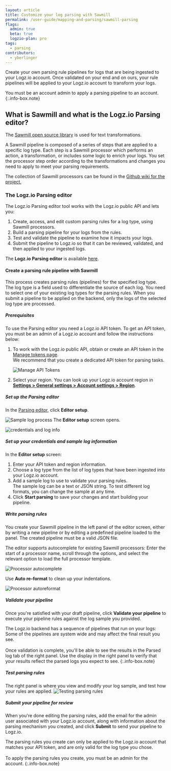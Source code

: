 ```yaml
---
layout: article
title: Customize your log parsing with Sawmill
permalink: /user-guide/mapping-and-parsing/sawmill-parsing
flags:
  admin: true
  beta: true
  logzio-plan: pro
tags:
  - parsing
contributors:
  - yberlinger
---
```


Create your own parsing rule pipelines for logs that are being ingested to your Logz.io account. Once validated on your end and on ours, your rule pipelines will be applied to your Logz.io account to transform your logs. 

<!-- info-box-start:info -->
You must be an account admin to apply a parsing pipeline to an account.
{:.info-box.note}
<!-- info-box-end -->


## What is Sawmill and what is the Logz.io Parsing editor?

The [Sawmill open source library](https://github.com/logzio/sawmill) is used for text transformations. 

A Sawmill pipeline is composed of a series of steps that are applied to a specific log type. Each step is a Sawmill processor which performs an action, a transformation, or includes some logic to enrich your logs. You set the processor step order according to the transformations and changes you need to apply to meet your parsing requirements.

The collection of Sawmill processors can be found in the [Github wiki for the project.](https://github.com/logzio/sawmill/wiki)  


### The Logz.io Parsing editor

The Logz.io Parsing editor tool works with the Logz.io public API and lets you: 

1. Create, access, and edit custom parsing rules for a log type, using Sawmill processors.
2. Build a parsing pipeline for your logs from the rules.
2. Test and validate the pipeline to examine how it impacts your logs.
3. Submit the pipeline to Logz.io so that it can be reviewed, validated, and then applied to your ingested logs.

The **Logz.io Parsing editor** is available [here](https://sawmill.logz.io/).

#### Create a parsing rule pipeline with Sawmill

This process creates parsing rules (pipelines) for the specified log type. The log type is a field used to differentiate the source of each log. You need to select one of your existing log types for the parsing rules. When you submit a pipeline to be applied on the backend, only the logs of the selected log type are processed.

<div class="tasklist">

##### Prerequisites

To use the Parsing editor you need a Logz.io API token. To get an API token, you must be an admin of a Logz.io account and follow the instructions below: 

1. To work with the Logz.io public API, obtain or create an API token in the [Manage tokens page](https://app.logz.io/#/dashboard/settings/manage-tokens/api). <br>We recommend that you create a dedicated API token for parsing tasks. 
   
    ![Manage API Tokens](https://dytvr9ot2sszz.cloudfront.net/logz-docs/parsing-and-mapping/manage-api-tokens3.png)

2. Select your region. You can look up your Logz.io account region in [**Settings > General settings > Account settings > Region**](https://app.logz.io/#/dashboard/settings/general).  


##### Set up the Parsing editor

In the [Parsing editor](https://sawmill-logz.herokuapp.com/), click **Editor setup**.  

![Sample log process](https://dytvr9ot2sszz.cloudfront.net/logz-docs/parsing-and-mapping/editor_setup.png)
The **Editor setup** screen opens.

![credentials and log info](https://dytvr9ot2sszz.cloudfront.net/logz-docs/parsing-and-mapping/parsing_cred2.png)

##### Set up your credentials and sample log information

In the **Editor setup** screen:

1. Enter your API token and region information. 
2. Choose a log type from the list of log types that have been ingested into your Logz.io account.
3. Add a sample log to use to validate your parsing rules. <br> The sample log can be a text or JSON string. To test different log formats, you can change the sample at any time.    
4. Click **Start parsing** to save your changes and start building your pipeline.

#####  Write parsing rules

You create your Sawmill pipeline in the left panel of the editor screen, either by writing a new pipeline or by editing a predefined pipeline loaded to the panel. The created pipeline must be a valid JSON file.

The editor supports autocomplete for existing Sawmill processors: Enter the start of a processor name, scroll through the options, and select the relevant option to load the full processor template.  

![Processor autocomplete](https://dytvr9ot2sszz.cloudfront.net/logz-docs/parsing-and-mapping/parse_autocomplete.png)

Use **Auto re-format** to clean up your indentations. 

![Processor autoreformat](https://dytvr9ot2sszz.cloudfront.net/logz-docs/parsing-and-mapping/reformat_parsing.png) 


##### Validate your pipeline

Once you're satisfied with your draft pipeline, click **Validate your pipeline** to execute your pipeline rules against the log sample you provided. 

<!-- info-box-start:info -->
The Logz.io backend has a sequence of pipelines that run on your logs: Some of the pipelines are system wide and may affect the final result you see. <br><br>  Once validation is complete, you'll  be able to see the results in the Parsed log tab of the right panel. Use the display in the right panel to verify that your results reflect the parsed logs you expect to see.
{:.info-box.note}
<!-- info-box-end -->

##### Test parsing rules
The right panel is where you view and modify your log sample, and test how your rules are applied. 
![Testing parsing rules](https://dytvr9ot2sszz.cloudfront.net/logz-docs/parsing-and-mapping/parsing_logs2.gif)
   
##### Submit your pipeline for review

When you're done editing the parsing rules, add the email for the admin user associated with your Logz.io account, along with information about the parsing mechanism you created, and click **Submit** to send your pipeline to Logz.io.




<!-- info-box-start:info -->
The parsing rules you create can only be applied to the Logz.io account that matches your API token, and are only valid for the log type you chose. <br> <br> To apply the parsing rules you create, you must be an admin for the account. 
{:.info-box.note}
<!-- info-box-end -->
